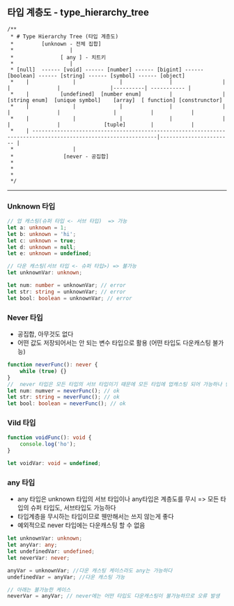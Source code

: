 ## 타입 계층도 - type_hierarchy_tree

```text
/**
 * # Type Hierarchy Tree (타입 계층도)
 *         [unknown - 전체 집합]
 *                  |
 *               [ any ] - 치트키
 *                  |
 * [null]  ------ [void] ------ [number] ------ [bigint] ------ [boolean] ------ [string] ------ [symbol] ------ [object]
 *    |              |              |               |                |              |               |                |----------| ----------- |
 *    |          [undefined]  [number enum]         |                |           [string enum]  [unique symbol]    [array]  [ function] [construnctor]
 *    |              |              |               |                |              |               |                 |           |            |
 *    |              |              |               |                |              |               |              [tuple]        |            |
 *    | --------------------------------------------------------------------------------------------------------------|----------------------- |
 *                   |
 *                [never - 공집합]
 *
 *
 *
 */
```

---

### **Unknown** 타입

```ts
// 업 캐스팅(슈퍼 타입 <- 서브 타입)  => 가능
let a: unknown = 1;
let b: unknown = 'hi';
let c: unknown = true;
let d: unknown = null;
let e: unknown = undefined;

// 다운 캐스팅(서브 타입 <- 슈퍼 타입>) => 불가능
let unknownVar: unknown;

let num: number = unknownVar; // error
let str: string = unknownVar; // error
let bool: boolean = unknownVar; // error
```

### **Never** 타입

- 공집합, 아무것도 없다
- 어떤 값도 저장되어서는 안 되는 변수 타입으로 활용 (어떤 타입도 다운캐스팅 불가능)

```ts
function neverFunc(): never {
	while (true) {}
}
//  never 타입은 모든 타입의 서브 타입이기 때문에 모든 타입에 업캐스팅 되어 가능하나 반대는 불가능 =>
let num: numver = neverFunc(); // ok
let str: string = neverFunc(); // ok
let bool: boolean = neverFunc(); // ok
```

### **Vild** 타입

```ts
function voidFunc(): void {
	console.log('ho');
}

let voidVar: void = undefined;
```

### **any** 타입

- any 타입은 unknown 타입의 서브 타입이나 any타입은 계층도를 무시 => 모든 타입의 슈퍼 타입도, 서브타입도 가능하다
- 타입계층을 무시하는 타입이므로 웬만해서는 쓰지 않는게 좋다
- 예외적으로 never 타입에는 다운캐스팅 할 수 없음

```ts
let unknownVar: unknown;
let anyVar: any;
let undefinedVar: undefined;
let neverVar: never;

anyVar = unknownVar; //다운 캐스팅 케이스라도 any는 가능하다
undefinedVar = anyVar; //다운 캐스팅 가능

// 아래는 불가능한 케이스
neverVar = anyVar; // never에는 어떤 타입도 다운캐스팅이 불가능하므로 오류 발생
```
